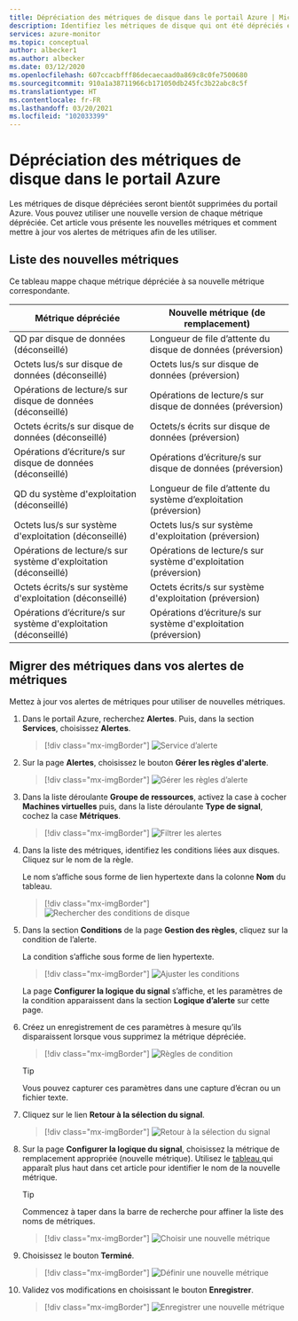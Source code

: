 ```yaml
---
title: Dépréciation des métriques de disque dans le portail Azure | Microsoft Docs
description: Identifiez les métriques de disque qui ont été dépréciés et comment mettre à jour vos alertes de métriques pour utiliser de nouvelles métriques.
services: azure-monitor
ms.topic: conceptual
author: albecker1
ms.author: albecker
ms.date: 03/12/2020
ms.openlocfilehash: 607ccacbfff86decaecaad0a869c8c0fe7500680
ms.sourcegitcommit: 910a1a38711966cb171050db245fc3b22abc8c5f
ms.translationtype: HT
ms.contentlocale: fr-FR
ms.lasthandoff: 03/20/2021
ms.locfileid: "102033399"
---
```

# <a name="disk-metrics-deprecation-in-the-azure-portal"></a>Dépréciation des métriques de disque dans le portail Azure

Les métriques de disque dépréciées seront bientôt supprimées du portail Azure. Vous pouvez utiliser une nouvelle version de chaque métrique dépréciée. Cet article vous présente les nouvelles métriques et comment mettre à jour vos alertes de métriques afin de les utiliser.

## <a name="list-of-new-metrics"></a>Liste des nouvelles métriques

Ce tableau mappe chaque métrique dépréciée à sa nouvelle métrique correspondante. 

|Métrique dépréciée|Nouvelle métrique (de remplacement)|
|----|----|
|QD par disque de données (déconseillé)|Longueur de file d’attente du disque de données (préversion)|
|Octets lus/s sur disque de données (déconseillé)|Octets lus/s sur disque de données (préversion)|
|Opérations de lecture/s sur disque de données (déconseillé)|Opérations de lecture/s sur disque de données (préversion)|
|Octets écrits/s sur disque de données (déconseillé)|Octets/s écrits sur disque de données (préversion)|
|Opérations d’écriture/s sur disque de données (déconseillé)|Opérations d’écriture/s sur disque de données (préversion)|
|QD du système d'exploitation (déconseillé)|Longueur de file d’attente du système d’exploitation (préversion)|
|Octets lus/s sur système d'exploitation (déconseillé)|Octets lus/s sur système d'exploitation (préversion)|
|Opérations de lecture/s sur système d'exploitation (déconseillé)|Opérations de lecture/s sur système d'exploitation (préversion)|
|Octets écrits/s sur système d'exploitation (déconseillé)|Octets écrits/s sur système d'exploitation (préversion)|
|Opérations d’écriture/s sur système d'exploitation (déconseillé)|Opérations d’écriture/s sur système d'exploitation (préversion)|

<a id="update-metrics" />

## <a name="migrate-metrics-in-your-metric-alerts"></a>Migrer des métriques dans vos alertes de métriques

Mettez à jour vos alertes de métriques pour utiliser de nouvelles métriques.

1. Dans le portail Azure, recherchez **Alertes**. Puis, dans la section **Services**, choisissez **Alertes**.

   > [!div class="mx-imgBorder"]
   > ![Service d’alerte](./media/portal-disk-metrics-deprecation/alert-service-azure-portal.png)

2. Sur la page **Alertes**, choisissez le bouton **Gérer les règles d'alerte**. 

   > [!div class="mx-imgBorder"]
   > ![Gérer les règles d’alerte](./media/portal-disk-metrics-deprecation/manage-alert-rules-button.png)

3. Dans la liste déroulante **Groupe de ressources**, activez la case à cocher **Machines virtuelles** puis, dans la liste déroulante **Type de signal**, cochez la case **Métriques**. 

   > [!div class="mx-imgBorder"]
   > ![Filtrer les alertes](./media/portal-disk-metrics-deprecation/filter-alerts.png)

4. Dans la liste des métriques, identifiez les conditions liées aux disques. Cliquez sur le nom de la règle. 

   Le nom s’affiche sous forme de lien hypertexte dans la colonne **Nom** du tableau.

   > [!div class="mx-imgBorder"]
   > ![Rechercher des conditions de disque](./media/portal-disk-metrics-deprecation/find-disk-conditions.png)

5. Dans la section **Conditions** de la page **Gestion des règles**, cliquez sur la condition de l’alerte. 

   La condition s’affiche sous forme de lien hypertexte.  

   > [!div class="mx-imgBorder"]
   > ![Ajuster les conditions](./media/portal-disk-metrics-deprecation/adjust-condition.png)

   La page **Configurer la logique du signal** s’affiche, et les paramètres de la condition apparaissent dans la section **Logique d’alerte** sur cette page.

6. Créez un enregistrement de ces paramètres à mesure qu’ils disparaissent lorsque vous supprimez la métrique dépréciée.

   > [!div class="mx-imgBorder"]
   > ![Règles de condition](./media/portal-disk-metrics-deprecation/condition-rules.png)

   > [!TIP] 
   > Vous pouvez capturer ces paramètres dans une capture d’écran ou un fichier texte. 

7. Cliquez sur le lien **Retour à la sélection du signal**.

   > [!div class="mx-imgBorder"]
   > ![Retour à la sélection du signal](./media/portal-disk-metrics-deprecation/back-to-signal-selection.png)

8. Sur la page **Configurer la logique du signal**, choisissez la métrique de remplacement appropriée (nouvelle métrique). Utilisez le [tableau ](#update-metrics) qui apparaît plus haut dans cet article pour identifier le nom de la nouvelle métrique.

   > [!TIP] 
   > Commencez à taper dans la barre de recherche pour affiner la liste des noms de métriques. 

   > [!div class="mx-imgBorder"]
   > ![Choisir une nouvelle métrique](./media/portal-disk-metrics-deprecation/choose-new-metric.png)

9. Choisissez le bouton **Terminé**. 

   > [!div class="mx-imgBorder"]
   > ![Définir une nouvelle métrique](./media/portal-disk-metrics-deprecation/set-new-metric.png)

10. Validez vos modifications en choisissant le bouton **Enregistrer**. 

    > [!div class="mx-imgBorder"]
    > ![Enregistrer une nouvelle métrique](./media/portal-disk-metrics-deprecation/save-new-metric.png)






